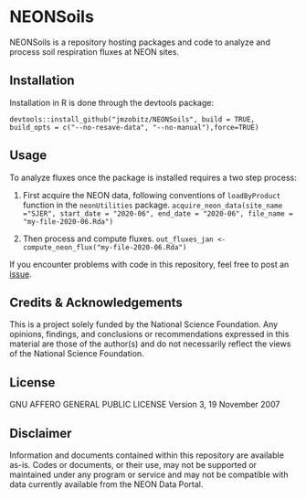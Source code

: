 # NEONSoils
NEONSoils is a repository hosting packages and code to analyze and process soil respiration fluxes at NEON sites.

## Installation 
Installation in R is done through the devtools package:

`devtools::install_github("jmzobitz/NEONSoils", build = TRUE, build_opts = c("--no-resave-data", "--no-manual"),force=TRUE)`

## Usage
To analyze fluxes once the package is installed requires a two step process:

1. First acquire the NEON data, following conventions of `loadByProduct` function in the `neonUtilities` package.
` acquire_neon_data(site_name ="SJER",
                  start_date = "2020-06",
                  end_date = "2020-06",
                  file_name = "my-file-2020-06.Rda") `

2. Then process and compute fluxes.
` out_fluxes_jan <- compute_neon_flux("my-file-2020-06.Rda") `

If you encounter problems with code in this repository, feel free to post an [issue](https://github.com/jmzobitz/NEONSoils/issues).

## Credits & Acknowledgements
This is a project solely funded by the National Science Foundation. Any opinions, findings, and conclusions or recommendations expressed in this material are those of the author(s) and do not necessarily reflect the views of the National Science Foundation.

## License
GNU AFFERO GENERAL PUBLIC LICENSE Version 3, 19 November 2007

## Disclaimer
Information and documents contained within this repository are available as-is. Codes or documents, or their use, may not be supported or maintained under any program or service and may not be compatible with data currently available from the NEON Data Portal.
